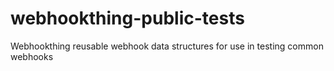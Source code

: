 # webhookthing-public-tests
Webhookthing reusable webhook data structures for use in testing common webhooks
